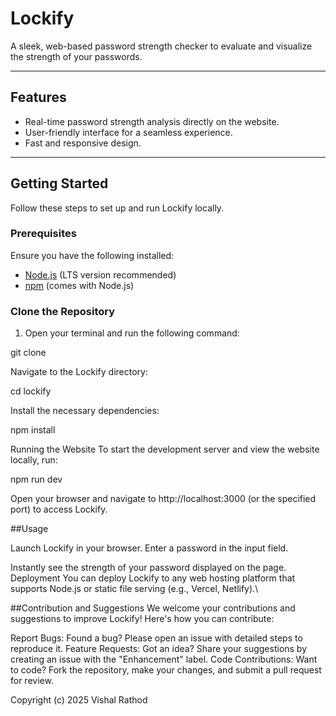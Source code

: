 # Lockify

A sleek, web-based password strength checker to evaluate and visualize the strength of your passwords.

---

## Features

- Real-time password strength analysis directly on the website.
- User-friendly interface for a seamless experience.
- Fast and responsive design.

---

## Getting Started

Follow these steps to set up and run Lockify locally.

### Prerequisites

Ensure you have the following installed:
- [Node.js](https://nodejs.org) (LTS version recommended)
- [npm](https://www.npmjs.com/) (comes with Node.js)


### Clone the Repository

1. Open your terminal and run the following command:


git clone [<repository-url>](https://github.com/vishal-rathod-1/Lockify.io)
   
Navigate to the Lockify directory:


cd lockify

Install the necessary dependencies:

npm install


Running the Website
To start the development server and view the website locally, run:


npm run dev

Open your browser and navigate to http://localhost:3000 (or the specified port) to access Lockify.

##Usage

Launch Lockify in your browser.
Enter a password in the input field.

Instantly see the strength of your password displayed on the page.
Deployment
You can deploy Lockify to any web hosting platform that supports Node.js or static file serving (e.g., Vercel, Netlify).\



##Contribution and Suggestions
We welcome your contributions and suggestions to improve Lockify! Here's how you can contribute:

Report Bugs: Found a bug? Please open an issue with detailed steps to reproduce it.
Feature Requests: Got an idea? Share your suggestions by creating an issue with the "Enhancement" label.
Code Contributions: Want to code? Fork the repository, make your changes, and submit a pull request for review.



Copyright (c) 2025 Vishal Rathod








